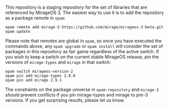 This repository is a staging repository for the set of libraries that are referenced by MirageOS 3.  The easiest way to use it is to add the repository as a package remote in `opam`:

```
opam remote add mirage-3 https://github.com/mirage/mirageos-3-beta.git
opam update
```

Please note that remotes are global in `opam`, so once you have executed the commands above, any `opam upgrade` or `opam install` will consider the set of packages in this repository as fair game regardless of the active switch.  If you wish to keep a switch on the current stable MirageOS release, pin the versions of `mirage-types` and `mirage` in that switch:

```
opam switch mirageos-version-2
opam pin add mirage-types 2.8.0
opam pin add mirage 2.9.1
```

The constraints on the package universe in `opam-repository` and `mirage-3` *should* prevent conflicts if you pin mirage-types and mirage to pre-3 versions.  If you get surprising results, please let us know.
